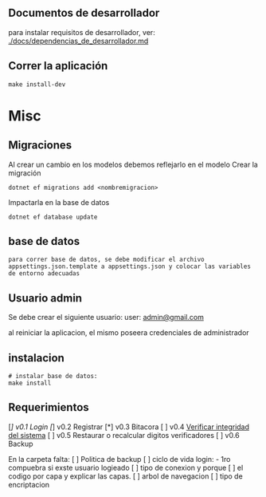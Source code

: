 ## Documentos de desarrollador

para instalar requisitos de desarrollador, ver: [./docs/dependencias_de_desarrollador.md](./docs/dependencias_de_desarrollador.md)

## Correr la aplicación
~~~
make install-dev
~~~


# Misc
## Migraciones
Al crear un cambio en los modelos debemos reflejarlo en el modelo
Crear la migración
~~~
dotnet ef migrations add <nombremigracion>
~~~

Impactarla en la base de datos
~~~
dotnet ef database update
~~~


## base de datos
~~~
para correr base de datos, se debe modificar el archivo appsettings.json.template a appsettings.json y colocar las variables de entorno adecuadas
~~~


## Usuario admin

Se debe crear el siguiente usuario:
user: admin@gmail.com

al reiniciar la aplicacion, el mismo poseera credenciales de administrador


## instalacion
~~~
# instalar base de datos:
make install
~~~

## Requerimientos
[*] v0.1 Login
[*] v0.2 Registrar
[*] v0.3 Bitacora
[ ] v0.4 [Verificar integridad del sistema](https://www.codeproject.com/Tips/588941/Check-Digit-Vertical-and-Horizontal)
[ ] v0.5 Restaurar o recalcular digitos verificadores
[ ] v0.6 Backup


En la carpeta falta:
[ ] Politica de backup
[ ] ciclo de vida login:
    - 1ro compuebra si exste usuario logieado
[ ] tipo de conexion y porque
[ ] el codigo por capa y explicar las capas.
[ ] arbol de navegacion
[ ] tipo de encriptacion
